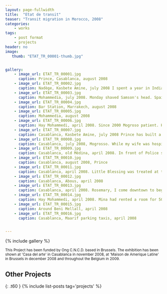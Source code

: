 ```yaml
---
layout: page-fullwidth
title:  "Etat de transit"
teaser: "Transit migration in Morocco, 2008"
categories:
    - works
tags:
    - post format
    - projects
header: no
image:
   thumb: "ETAT_TR_00001-thumb.jpg"


gallery:
    - image_url: ETAT_TR_00001.jpg
      caption: Prince, Casablanca, august 2008
    - image_url: ETAT_TR_00002.jpg
      caption: Nadège, Kasbete Amine, july 2008 I spent a year in India. My friend convinced me to leave for Europe. Just arrived, we took a hotel room. Few days later he disappeared with all the money for the crossing. I am afraid to go out alone in the neighborhood
    - image_url: ETAT_TR_00003.jpg
      caption: Mohammedia, july 2008. Monday shaved Samson's head. Spain, Belgium, Italy ... anywhere, that is enough, leave this country! Here we spent the day doing nothing, among compatriots ...
    - image_url: ETAT_TR_00004.jpg
      caption: Bar Station, Marrakech, august 2008
    - image_url: ETAT_TR_00005.jpg
      caption: Mohammedia, august 2008
    - image_url: ETAT_TR_00006.jpg
      caption: Hay Mohammedi, april 2008. Since 2000 Mogroso patient. He is originally from the Democratic Republic of Congo. In Morocco he met Brigitte, his wife. That day two friends came to visit him.
    - image_url: ETAT_TR_00007.jpg
      caption: Casablanca, Kasbete Amine, july 2008 Prince has built a ship with homemade equipment.To start first money and then luck
    - image_url: ETAT_TR_00008.jpg
      caption: Casablanca, july 2008, Mogrosso. While my wife was hospitalized in Oujda, my little son embarked with his aunt. He drowned with others. If Europe gave money to Morocco to stop and kill us, then it also has its responsibilities in this tragedy
    - image_url: ETAT_TR_00009.jpg
      caption: Casablanca, old Médina, april 2008. In front of Police station. Raids are regularly held in the neighborhoods of large cities. When migrants are arrested, they were driven to the Algerian border. They recrossing the border a few days or even hours.
    - image_url: ETAT_TR_00010.jpg
      caption: Casablanca, august 2008, Prince
    - image_url: ETAT_TR_00011.jpg
      caption: Casablanca, april 2008. Little Blessing was treated at the health center El_Widane. During the waiting period, children born in Morocco. The fact of having no legal existence poses enormous difficulties for treatment.
    - image_url: ETAT_TR_00012.jpg
      caption: Casablanca, Abous, april 2008
    - image_url: ETAT_TR_00013.jpg
      caption: Casablanca, april 2008. Rosemary, I come downtown to beg. Sometimes Pastor Brown helps my baby Miracle. Here is not easy especially when we encounter people who call us azzi, black in Arabic and there are even that throw stones at us
    - image_url: ETAT_TR_00014.jpg
      caption: Hay Mohammedi, april 2008. Mina had rented a room for 500 dirhams (50 euros) per month to Mogroso and his family, It was a Friday.. the warm invitation to stay for dinner with them.
    - image_url: ETAT_TR_00015.jpg
      caption: Around Beni Mellall, april 2008
    - image_url: ETAT_TR_00016.jpg
      caption: Casablanca, Maarif parking taxis, april 2008


---
```

<!--
<h3>Transit is a place where people, goods and knowledge of itinerary pass through.</h3>
Morocco, by its geographical position, is a transit country for migrants from sub-Saharan Africa wishing to travel to Europe.
Following the tightening of border controls by the European Union, migrants are largely stuck to its doors.
With longer duration of transit, migrants have adapted their project and their daily to the Moroccan realities, keeping the hope of starting.-->


{% include gallery %}

<small>This Project has been funded by Ong C.N.C.D. based in Brussels. The exhibition has been shown at 'Casa del arte' in Casablanca in november 2008, at 'Maison de Amerique Latine' in Brussels in december 2008 and throughout the Belgium in 2009.</small>












## Other Projects
{: .t60 }
{% include list-posts tag='projects' %}

